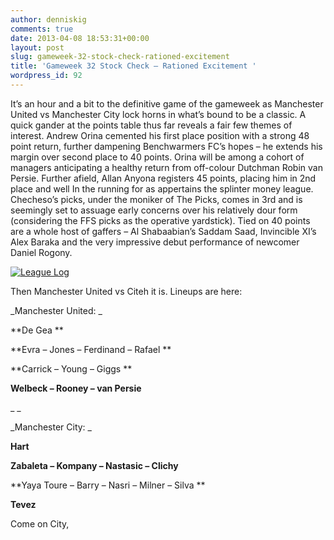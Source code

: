 ```yaml
---
author: denniskig
comments: true
date: 2013-04-08 18:53:31+00:00
layout: post
slug: gameweek-32-stock-check-rationed-excitement
title: 'Gameweek 32 Stock Check – Rationed Excitement '
wordpress_id: 92
---
```


It’s an hour and a bit to the definitive game of the gameweek as Manchester United vs Manchester City lock horns in what’s bound to be a classic. A quick gander at the points table thus far reveals a fair few themes of interest. Andrew Orina cemented his first place position with a strong 48 point return, further dampening Benchwarmers FC’s hopes – he extends his margin over second place to 40 points. Orina will be among a cohort of managers anticipating a healthy return from off-colour Dutchman Robin van Persie. Further afield, Allan Anyona registers 45 points, placing him in 2nd place and well In the running for as appertains the splinter money league. Checheso’s picks, under the moniker of The Picks, comes in 3rd and is seemingly set to assuage early concerns over his relatively dour form (considering the FFS picks as the operative yardstick). Tied on 40 points are a whole host of gaffers – Al Shabaabian’s Saddam Saad, Invincible XI’s Alex Baraka and the very impressive debut performance of newcomer Daniel Rogony.

[![League Log](http://leaguefls.files.wordpress.com/2013/04/positions.png?w=300)](http://leaguefls.files.wordpress.com/2013/04/positions.png)



Then Manchester United vs Citeh it is. Lineups are here:

_Manchester United: _


**De Gea **




**Evra – Jones – Ferdinand – Rafael **




**Carrick – Young – Giggs **




**Welbeck – Rooney – van Persie**


_ _

_Manchester City: _


**Hart**




**Zabaleta – Kompany – Nastasic – Clichy**




**Yaya Toure – Barry – Nasri – Milner – Silva **




**Tevez**




Come on City,


